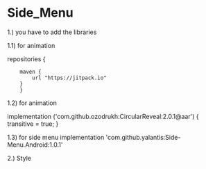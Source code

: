 # Side_Menu

1.) you have to add the libraries 

1.1) for animation

repositories {
      
        maven {
            url "https://jitpack.io"
        }
        }
        
 1.2) for animation
 
  implementation ('com.github.ozodrukh:CircularReveal:2.0.1@aar') {
        transitive = true;
    }
    
   1.3) for side menu
  implementation 'com.github.yalantis:Side-Menu.Android:1.0.1'

   
 2.) Style
 
  <style name="AppTheme" parent="Theme.AppCompat.Light.NoActionBar">
  
  
  3.) String values
  
    <string name="drawer_open">Open</string>
    <string name="drawer_close">Close</string>
    
 4) go to activity_main.xml
 
 https://github.com/btabur/Side_Menu/blob/master/activity_main.xml
 
 5) go to fragment_layout.xml
 
 https://github.com/btabur/Side_Menu/blob/master/fragment_layout.xml
 
 6)  create a java class
 
 https://github.com/btabur/Side_Menu/blob/master/ContentFragment
 
 7) go to MainActivity
 
 https://github.com/btabur/Side_Menu/blob/master/MainActivity
 
 
 
 
        
        
        
